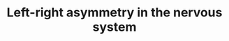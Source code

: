 ---
annotations:
- type: Cell Type Ontology
  value: neuron
authors:
- Kyook
- MaintBot
- DeSl
- Eweitz
description: '"A model for the role of NSY-7 in establishment and maintenance of stable
  AWC chemosensory neuron subtypes. See the text for details."'
last-edited: 2021-05-26
organisms:
- Caenorhabditis elegans
redirect_from:
- /index.php/Pathway:WP2229
- /instance/WP2229
schema-jsonld:
- '@context': https://schema.org/
  '@id': https://wikipathways.github.io/pathways/WP2229.html
  '@type': Dataset
  creator:
    '@type': Organization
    name: WikiPathways
  description: '"A model for the role of NSY-7 in establishment and maintenance of
    stable AWC chemosensory neuron subtypes. See the text for details."'
  keywords:
  - SRSX-3
  - 'unstable '
  - NSY-5
  - NSY-4
  - STR-2
  - NSY-7
  license: CC0
  name: Left-right asymmetry in the nervous system
seo: CreativeWork
title: Left-right asymmetry in the nervous system
wpid: WP2229
---